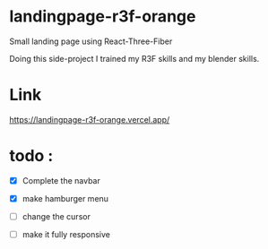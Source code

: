 ﻿# landingpage-r3f-orange
 
 Small landing page using React-Three-Fiber
 
 Doing this side-project I trained my R3F skills and my blender skills. 


# Link

https://landingpage-r3f-orange.vercel.app/

# todo : 
- [x] Complete the navbar
- [x] make hamburger menu
- [ ] change the cursor
- [ ] make it fully responsive

